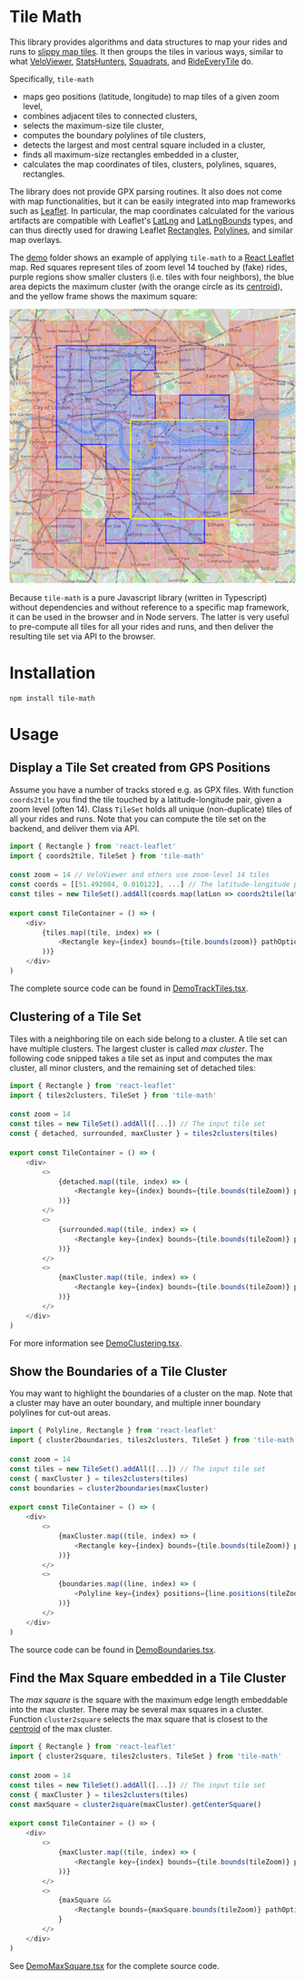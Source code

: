# Tile Math

This library provides algorithms and data structures to map your rides and runs to [slippy map tiles](https://wiki.openstreetmap.org/wiki/Slippy_map_tilenames).
It then groups the tiles in various ways, similar to what
[VeloViewer](https://veloviewer.com/explorer), [StatsHunters](https://www.statshunters.com),
[Squadrats](https://squadrats.com/activities), and [RideEveryTile](https://rideeverytile.com) do.

Specifically, `tile-math`
* maps geo positions (latitude, longitude) to map tiles of a given zoom level,
* combines adjacent tiles to connected clusters,
* selects the maximum-size tile cluster,
* computes the boundary polylines of tile clusters,
* detects the largest and most central square included in a cluster,
* finds all maximum-size rectangles embedded in a cluster,
* calculates the map coordinates of tiles, clusters, polylines, squares, rectangles.  

The library does not provide GPX parsing routines. It also does not come with map functionalities,
but it can be easily integrated into map frameworks such as [Leaflet](https://leafletjs.com).
In particular, the map coordinates calculated for the various artifacts are compatible with Leaflet's
[LatLng](https://leafletjs.com/reference.html#latlng) and [LatLngBounds](https://leafletjs.com/reference.html#latlngbounds)
types, and can thus directly used for drawing Leaflet [Rectangles](https://leafletjs.com/reference.html#rectangle),
[Polylines](https://leafletjs.com/reference.html#polyline), and similar map overlays.

The [demo](./demo) folder shows an example of applying `tile-math` to a [React Leaflet](https://react-leaflet.js.org) map.
Red squares represent tiles of zoom level 14 touched by (fake) rides,
purple regions show smaller clusters (i.e. tiles with four neighbors),
the blue area depicts the maximum cluster (with the orange circle as its [centroid](https://en.wikipedia.org/wiki/Centroid)),
and the yellow frame shows the maximum square:

<img src="demo.png" alt="Screenshot of the demo integration into React Leaflet" style="width:700px;"/>

Because `tile-math` is a pure Javascript library (written in Typescript) without dependencies
and without reference to a specific map framework, it can be used in the browser and in Node servers.
The latter is very useful to pre-compute all tiles for all your rides and runs, and then deliver
the resulting tile set via API to the browser.

# Installation
```
npm install tile-math
```

# Usage
## Display a Tile Set created from GPS Positions
Assume you have a number of tracks stored e.g. as GPX files. With function `coords2tile` you find the
tile touched by a latitude-longitude pair, given a zoom level (often 14). Class `TileSet` holds all unique
(non-duplicate) tiles of all your rides and runs. Note that you can compute the tile set on the backend,
and deliver them via API.

```typescript jsx
import { Rectangle } from 'react-leaflet'
import { coords2tile, TileSet } from 'tile-math'

const zoom = 14 // VeloViewer and others use zoom-level 14 tiles
const coords = [[51.492084, 0.010122], ...] // The latitude-longitude pairs or your rides
const tiles = new TileSet().addAll(coords.map(latLon => coords2tile(latLon, zoom)))

export const TileContainer = () => (
    <div>
        {tiles.map((tile, index) => (
            <Rectangle key={index} bounds={tile.bounds(zoom)} pathOptions={{ color: 'red' }} />
        ))}
    </div>
)
```

The complete source code can be found in [DemoTrackTiles.tsx](demo/src/DemoTrackTiles.tsx).

## Clustering of a Tile Set
Tiles with a neighboring tile on each side belong to a cluster. A tile set can have multiple clusters.
The largest cluster is called _max cluster_. The following code snipped takes a tile set as input and
computes the max cluster, all minor clusters, and the remaining set of detached tiles:

```typescript jsx
import { Rectangle } from 'react-leaflet'
import { tiles2clusters, TileSet } from 'tile-math'

const zoom = 14
const tiles = new TileSet().addAll([...]) // The input tile set 
const { detached, surrounded, maxCluster } = tiles2clusters(tiles)

export const TileContainer = () => (
    <div>
        <>
            {detached.map((tile, index) => (
                <Rectangle key={index} bounds={tile.bounds(tileZoom)} pathOptions={{ color: 'red', weight: 0.5 }} />
            ))}
        </>
        <>
            {surrounded.map((tile, index) => (
                <Rectangle key={index} bounds={tile.bounds(tileZoom)} pathOptions={{ color: 'purple', weight: 1 }} />
            ))}
        </>
        <>
            {maxCluster.map((tile, index) => (
                <Rectangle key={index} bounds={tile.bounds(tileZoom)} pathOptions={{ color: 'blue', weight: 2 }} />
            ))}
        </>
    </div>
)
```

For more information see [DemoClustering.tsx](demo/src/DemoClustering.tsx).

## Show the Boundaries of a Tile Cluster
You may want to highlight the boundaries of a cluster on the map. Note that a cluster may have an outer boundary,
and multiple inner boundary polylines for cut-out areas.

```typescript jsx
import { Polyline, Rectangle } from 'react-leaflet'
import { cluster2boundaries, tiles2clusters, TileSet } from 'tile-math'

const zoom = 14
const tiles = new TileSet().addAll([...]) // The input tile set 
const { maxCluster } = tiles2clusters(tiles)
const boundaries = cluster2boundaries(maxCluster)

export const TileContainer = () => (
    <div>
        <>
            {maxCluster.map((tile, index) => (
                <Rectangle key={index} bounds={tile.bounds(tileZoom)} pathOptions={{ color: 'blue', weight: 0.5 }} />
            ))}
        </>
        <>
            {boundaries.map((line, index) => (
                <Polyline key={index} positions={line.positions(tileZoom)} pathOptions={{ color: 'blue', weight: 4 }} />
            ))}
        </>
    </div>
)
```

The source code can be found in [DemoBoundaries.tsx](demo/src/DemoBoundaries.tsx).

## Find the Max Square embedded in a Tile Cluster
The _max square_ is the square with the maximum edge length embeddable into the max cluster.
There may be several max squares in a cluster. Function `cluster2square` selects the max square
that is closest to the [centroid](https://en.wikipedia.org/wiki/Centroid) of the max cluster.

```typescript jsx
import { Rectangle } from 'react-leaflet'
import { cluster2square, tiles2clusters, TileSet } from 'tile-math'

const zoom = 14
const tiles = new TileSet().addAll([...]) // The input tile set 
const { maxCluster } = tiles2clusters(tiles)
const maxSquare = cluster2square(maxCluster).getCenterSquare()

export const TileContainer = () => (
    <div>
        <>
            {maxCluster.map((tile, index) => (
                <Rectangle key={index} bounds={tile.bounds(tileZoom)} pathOptions={{ color: 'blue', weight: 0.5 }} />
            ))}
        </>
        <>
            {maxSquare &&
                <Rectangle bounds={maxSquare.bounds(tileZoom)} pathOptions={{ fill: false, color: 'yellow', weight: 4 }} />
            }
        </>
    </div>
)
```

See [DemoMaxSquare.tsx](demo/src/DemoMaxSquare.tsx) for the complete source code.